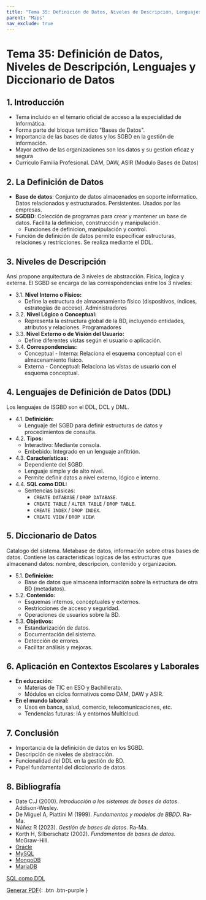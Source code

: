 ```yaml
---
title: "Tema 35: Definición de Datos, Niveles de Descripción, Lenguajes y Diccionario de Datos"
parent: "Maps"
nav_exclude: true
---
```


# Tema 35: Definición de Datos, Niveles de Descripción, Lenguajes y Diccionario de Datos

## 1. Introducción
- Tema incluido en el temario oficial de acceso a la especialidad de Informática.  
- Forma parte del bloque temático "Bases de Datos".  
- Importancia de las bases de datos y los SGBD en la gestión de información. 
- Mayor activo de las organizaciones son los datos y su gestion eficaz y segura
- Curriculo Familia Profesional. DAM, DAW, ASIR (Modulo Bases de Datos)

## 2. La Definición de Datos
- **Base de datos**: Conjunto de datos almacenados en soporte informatico. Datos relacionados y estructurados. Persistentes. Usados por las empresas.
- **SGDBD**: Colección de programas para crear y mantener un base de datos. Facilita la definicion, construcción y manipulación.
  - Funciones de definicion, manipulación y control.
- Función de definición de datos permite especificar estructuras, relaciones y restricciones.  Se realiza mediante el DDL.

## 3. Niveles de Descripción
Ansi propone arquitectura de 3 niveles de abstracción. Fisica, logica y externa. El SGBD se encarga de las correspondencias entre los 3 niveles:

- 3.1. **Nivel Interno o Físico:**  
   - Define la estructura de almacenamiento físico (dispositivos, índices, estrategias de acceso).  Administradores
- 3.2. **Nivel Lógico o Conceptual:**  
   - Representa la estructura global de la BD, incluyendo entidades, atributos y relaciones. Programadores
- 3.3. **Nivel Externo o de Visión del Usuario:**  
   - Define diferentes vistas según el usuario o aplicación.  
- 3.4. **Correspondencias:**  
   - Conceptual - Interna: Relaciona el esquema conceptual con el almacenamiento físico.  
   - Externa - Conceptual: Relaciona las vistas de usuario con el esquema conceptual.  

## 4. Lenguajes de Definición de Datos (DDL)
Los lenguajes de lSGBD son el DDL, DCL y DML.
- 4.1. **Definición:**  
   - Lenguaje del SGBD para definir estructuras de datos y procedimientos de consulta.  
- 4.2. **Tipos:**  
   - Interactivo: Mediante consola.  
   - Embebido: Integrado en un lenguaje anfitrión.  
- 4.3. **Características:**  
   - Dependiente del SGBD.  
   - Lenguaje simple y de alto nivel.  
   - Permite definir datos a nivel externo, lógico e interno.  
- 4.4. **SQL como DDL:**  
   - Sentencias básicas:  
     - `CREATE DATABASE` / `DROP DATABASE`.  
     - `CREATE TABLE` / `ALTER TABLE` / `DROP TABLE`.  
     - `CREATE INDEX` / `DROP INDEX`.  
     - `CREATE VIEW` / `DROP VIEW`.  


## 5. Diccionario de Datos
Catalogo del sistema. Metabase de datos, información sobre otras bases de datos. Contiene las caracteristicas logicas de las estructuras que almacenand datos: nombre, descripcion, contenido y organizacion.
- 5.1. **Definición:**  
   - Base de datos que almacena información sobre la estructura de otra BD (metadatos).  
- 5.2. **Contenido:**  
   - Esquemas internos, conceptuales y externos.  
   - Restricciones de acceso y seguridad.  
   - Operaciones de usuarios sobre la BD.  
- 5.3. **Objetivos:**  
   - Estandarización de datos.  
   - Documentación del sistema.  
   - Detección de errores.  
   - Facilitar análisis y mejoras.  

## 6. Aplicación en Contextos Escolares y Laborales
- **En educación:**  
   - Materias de TIC en ESO y Bachillerato.  
   - Módulos en ciclos formativos como DAM, DAW y ASIR.  
- **En el mundo laboral:**  
   - Usos en banca, salud, comercio, telecomunicaciones, etc.  
   - Tendencias futuras: IA y entornos Multicloud.  

## 7. Conclusión
- Importancia de la definición de datos en los SGBD.  
- Descripción de niveles de abstracción.  
- Funcionalidad del DDL en la gestión de BD.  
- Papel fundamental del diccionario de datos.  

## 8. Bibliografía
- Date C.J (2000). *Introducción a los sistemas de bases de datos*. Addison-Wesley.  
- De Miguel A, Piattini M (1999). *Fundamentos y modelos de BBDD*. Ra-Ma.  
- Núñez R (2023). *Gestión de bases de datos*. Ra-Ma.  
- Korth H, Silberschatz (2002). *Fundamentos de bases de datos*. McGraw-Hill.  
- [Oracle](https://www.oracle.com/)  
- [MySQL](https://www.mysql.com/)  
- [MongoDB](https://www.mongodb.com/)  
- [MariaDB](https://mariadb.org/)  

[SQL como DDL](sql_ddl_sentencias.md)  

[Generar PDF](tema35.pdf){: .btn .btn-purple }